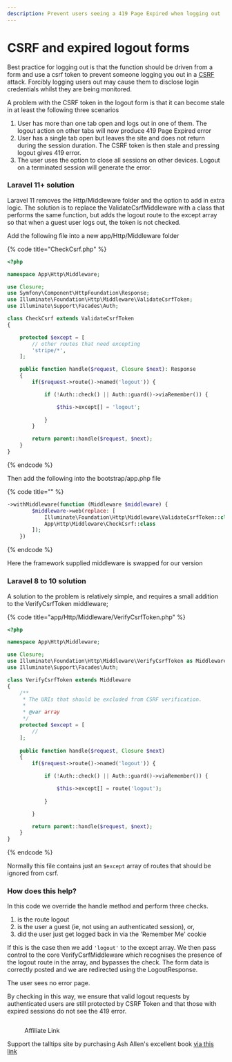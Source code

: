 ```yaml
---
description: Prevent users seeing a 419 Page Expired when logging out
---
```


# CSRF and expired logout forms

Best practice for logging out is that the function should be driven from a form and use a csrf token to prevent someone logging you out in a [CSRF](https://owasp.org/www-community/attacks/csrf) attack.  Forcibly logging users out may cause them to disclose login credentials whilst they are being monitored.

A problem with the CSRF token in the logout form is that it can become stale in at least the following three scenarios

1. User has more than one tab open and logs out in one of them. The logout action on other tabs will now produce 419 Page Expired error
2. User has a single tab open but leaves the site and does not return during the session duration. The CSRF token is then stale and pressing logout gives 419 error.
3. The user uses the option to close all sessions on other devices. Logout on a terminated session will generate the error.

### Laravel 11+ solution

Laravel 11 removes the Http/Middleware folder and the option to add in extra logic.  The solution is to replace the ValidateCsrfMiddleware with a class that performs the same function, but adds the logout route to the except array so that when a guest user logs out, the token is not checked.

Add the following file into a new app/Http/Middleware folder

{% code title="CheckCsrf.php" %}
```php
<?php

namespace App\Http\Middleware;

use Closure;
use Symfony\Component\HttpFoundation\Response;
use Illuminate\Foundation\Http\Middleware\ValidateCsrfToken;
use Illuminate\Support\Facades\Auth;

class CheckCsrf extends ValidateCsrfToken
{

    protected $except = [
        // other routes that need excepting
        'stripe/*',
    ];

    public function handle($request, Closure $next): Response
    {
        if($request->route()->named('logout')) {

            if (!Auth::check() || Auth::guard()->viaRemember()) {

                $this->except[] = 'logout';
                
            }   
        }

        return parent::handle($request, $next);
    }
}
```
{% endcode %}

Then add the following into the bootstrap/app.php file

{% code title="" %}
```php
->withMiddleware(function (Middleware $middleware) {
        $middleware->web(replace: [
            Illuminate\Foundation\Http\Middleware\ValidateCsrfToken::class =>
            App\Http\Middleware\CheckCsrf::class
        ]);
    })
```
{% endcode %}

Here the framework supplied middleware is swapped for our version

### Laravel 8 to 10 solution

A solution to the problem is relatively simple, and requires a small addition to the VerifyCsrfToken middleware;

{% code title="app/Http/Middleware/VerifyCsrfToken.php" %}
```php
<?php

namespace App\Http\Middleware;

use Closure;
use Illuminate\Foundation\Http\Middleware\VerifyCsrfToken as Middleware;
use Illuminate\Support\Facades\Auth;

class VerifyCsrfToken extends Middleware
{
    /**
     * The URIs that should be excluded from CSRF verification.
     *
     * @var array
     */
    protected $except = [
        //
    ];
    
    public function handle($request, Closure $next)
    {
        if($request->route()->named('logout')) {

            if (!Auth::check() || Auth::guard()->viaRemember()) {

                $this->except[] = route('logout');
                
            }   

        }

        return parent::handle($request, $next);
    }
}

```
{% endcode %}

Normally this file contains just an `$except` array of routes that should be ignored from csrf.

### How does this help?

In this code we override the handle method and perform three checks.&#x20;

1. is the route logout
2. is the user a guest (ie, not using an authenticated session), or,
3. did the user just get logged back in via the 'Remember Me' cookie

If this is the case then we add `'logout'` to the except array.  We then pass control to the core VerifyCsrfMiddleware which recognises the presence of the logout route in the array, and bypasses the check. The form data is correctly posted and we are redirected using the LogoutResponse.

The user sees no error page.

By checking in this way, we ensure that valid logout requests by authenticated users are still protected by CSRF Token and that those with expired sessions do not see the 419 error.

<figure><img src="../.gitbook/assets/battle-ready-laravel-horizontal-banner-image.png" alt=""><figcaption><p>Affiliate Link</p></figcaption></figure>

Support the talltips site by purchasing Ash Allen's excellent book [via this link](https://ashallen.lemonsqueezy.com/?aff=1O08w)
